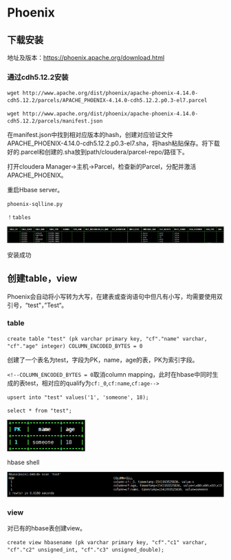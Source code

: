 # Phoenix

## 下载安装

地址及版本：https://phoenix.apache.org/download.html

### 通过cdh5.12.2安装

`wget http://www.apache.org/dist/phoenix/apache-phoenix-4.14.0-cdh5.12.2/parcels/APACHE_PHOENIX-4.14.0-cdh5.12.2.p0.3-el7.parcel`

`wget http://www.apache.org/dist/phoenix/apache-phoenix-4.14.0-cdh5.12.2/parcels/manifest.json`

在manifest.json中找到相对应版本的hash，创建对应验证文件APACHE_PHOENIX-4.14.0-cdh5.12.2.p0.3-el7.sha，将hash粘贴保存。将下载好的.parcel和创建的.sha放到path/cloudera/parcel-repo/路径下。

打开cloudera Manager->主机->Parcel，检查新的Parcel，分配并激活APACHE_PHOENIX。

重启Hbase server。

`phoenix-sqlline.py`

`！tables`

![](https://github.com/pijiupapa/Phoenix/raw/master/img/p3.jpg)

安装成功

## 创建table，view

Phoenix会自动将小写转为大写，在建表或查询语句中但凡有小写，均需要使用双引号，“test"，”Test“。

### table

`create table "test" (pk varchar primary key, "cf"."name" varchar, "cf"."age" integer) COLUMN_ENCODED_BYTES = 0`

创建了一个表名为test，字段为PK，name，age的表，PK为索引字段。

`<!--COLUMN_ENCODED_BYTES = 0`取消column mapping，此时在hbase中同时生成的表test，相对应的qualify为`cf:_0`,`cf:name`,`cf:age-->`

`upsert into "test" values('1', 'someone', 18);`

`select * from "test";`

![](https://github.com/pijiupapa/Phoenix/raw/master/img/p1.png)

hbase shell

![](https://github.com/pijiupapa/Phoenix/raw/master/img/p2.png)

<!--对table的操作会直接影响hbase表的数据。-->

### view

对已有的hbase表创建view。

`create view hbasename (pk varchar primary key, "cf"."c1" varchar, "cf"."c2" unsigned_int, "cf"."c3" unsigned_double);`

<!--integer:-2147483648 to 2147483647-->

<!--unsigned_int:0 to 2147483647-->

<!--view是只读的，会与hbase的表同步，删除view不会对hbase表有影响。-->

